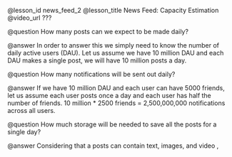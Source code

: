 @lesson_id
news_feed_2
@lesson_title
News Feed: Capacity Estimation
@video_url
???

@question
How many posts can we expect to be made daily?

@answer
In order to answer this we simply need to know the number of daily active users (DAU). Let us assume we have 10 million DAU and each DAU makes a single post, we will have 10 million posts a day.

@question
How many notifications will be sent out daily?

@answer
If we have 10 million DAU and each user can have 5000 friends, let us assume each user posts once a day and each user has half the number of friends.
10 million * 2500 friends = 2,500,000,000 notifications across all users.

@question
How much storage will be needed to save all the posts for a single day?

@answer
Considering that a posts can contain text, images, and video , 